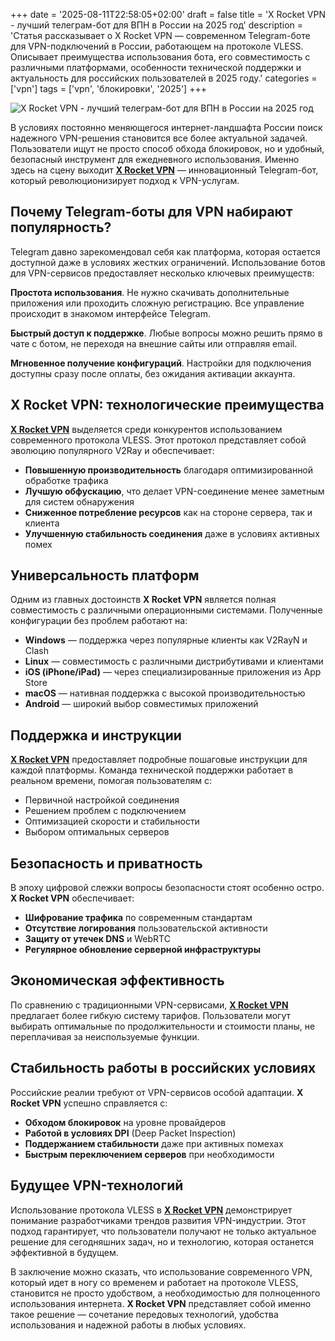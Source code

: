 +++
date = '2025-08-11T22:58:05+02:00'
draft = false
title = 'X Rocket VPN - лучший телеграм-бот для ВПН в России на 2025 год'
description = 'Статья рассказывает о X Rocket VPN — современном Telegram-боте для VPN-подключений в России, работающем на протоколе VLESS. Описывает преимущества использования бота, его совместимость с различными платформами, особенности технической поддержки и актуальность для российских пользователей в 2025 году.'
categories = ['vpn']
tags = ['vpn', 'блокировки', '2025']
+++

![X Rocket VPN - лучший телеграм-бот для ВПН в России на 2025 год](https://ladyfly-content.fra1.cdn.digitaloceanspaces.com/5CA70700-6B5E-4B15-A3BF-DCA9033613BE.jpeg)

В условиях постоянно меняющегося интернет-ландшафта России поиск надежного VPN-решения становится все более актуальной задачей. Пользователи ищут не просто способ обхода блокировок, но и удобный, безопасный инструмент для ежедневного использования. Именно здесь на сцену выходит **[X Rocket VPN](https://t.me/X_Rocket_VPN_bot?start=ref-b-9)** — инновационный Telegram-бот, который революционизирует подход к VPN-услугам.

## Почему Telegram-боты для VPN набирают популярность?

Telegram давно зарекомендовал себя как платформа, которая остается доступной даже в условиях жестких ограничений. Использование ботов для VPN-сервисов предоставляет несколько ключевых преимуществ:

**Простота использования**. Не нужно скачивать дополнительные приложения или проходить сложную регистрацию. Все управление происходит в знакомом интерфейсе Telegram.

**Быстрый доступ к поддержке**. Любые вопросы можно решить прямо в чате с ботом, не переходя на внешние сайты или отправляя email.

**Мгновенное получение конфигураций**. Настройки для подключения доступны сразу после оплаты, без ожидания активации аккаунта.

## X Rocket VPN: технологические преимущества

**[X Rocket VPN](https://t.me/X_Rocket_VPN_bot?start=ref-b-9)** выделяется среди конкурентов использованием современного протокола VLESS. Этот протокол представляет собой эволюцию популярного V2Ray и обеспечивает:

- **Повышенную производительность** благодаря оптимизированной обработке трафика
- **Лучшую обфускацию**, что делает VPN-соединение менее заметным для систем обнаружения
- **Сниженное потребление ресурсов** как на стороне сервера, так и клиента
- **Улучшенную стабильность соединения** даже в условиях активных помех

## Универсальность платформ

Одним из главных достоинств **X Rocket VPN** является полная совместимость с различными операционными системами. Полученные конфигурации без проблем работают на:

- **Windows** — поддержка через популярные клиенты как V2RayN и Clash
- **Linux** — совместимость с различными дистрибутивами и клиентами
- **iOS (iPhone/iPad)** — через специализированные приложения из App Store
- **macOS** — нативная поддержка с высокой производительностью
- **Android** — широкий выбор совместимых приложений

## Поддержка и инструкции

**[X Rocket VPN](https://t.me/X_Rocket_VPN_bot?start=ref-b-9)** предоставляет подробные пошаговые инструкции для каждой платформы. Команда технической поддержки работает в реальном времени, помогая пользователям с:

- Первичной настройкой соединения
- Решением проблем с подключением
- Оптимизацией скорости и стабильности
- Выбором оптимальных серверов

## Безопасность и приватность

В эпоху цифровой слежки вопросы безопасности стоят особенно остро. **X Rocket VPN** обеспечивает:

- **Шифрование трафика** по современным стандартам
- **Отсутствие логирования** пользовательской активности
- **Защиту от утечек DNS** и WebRTC
- **Регулярное обновление серверной инфраструктуры**

## Экономическая эффективность

По сравнению с традиционными VPN-сервисами, **[X Rocket VPN](https://t.me/X_Rocket_VPN_bot?start=ref-b-9)** предлагает более гибкую систему тарифов. Пользователи могут выбирать оптимальные по продолжительности и стоимости планы, не переплачивая за неиспользуемые функции.

## Стабильность работы в российских условиях

Российские реалии требуют от VPN-сервисов особой адаптации. **X Rocket VPN** успешно справляется с:

- **Обходом блокировок** на уровне провайдеров
- **Работой в условиях DPI** (Deep Packet Inspection)
- **Поддержанием стабильности** даже при активных помехах
- **Быстрым переключением серверов** при необходимости

## Будущее VPN-технологий

Использование протокола VLESS в **[X Rocket VPN](https://t.me/X_Rocket_VPN_bot?start=ref-b-9)** демонстрирует понимание разработчиками трендов развития VPN-индустрии. Этот подход гарантирует, что пользователи получают не только актуальное решение для сегодняшних задач, но и технологию, которая останется эффективной в будущем.

В заключение можно сказать, что использование современного VPN, который идет в ногу со временем и работает на протоколе VLESS, становится не просто удобством, а необходимостью для полноценного использования интернета. **X Rocket VPN** представляет собой именно такое решение — сочетание передовых технологий, удобства использования и надежной работы в любых условиях.